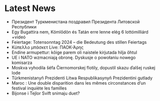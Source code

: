 # Latest News
-  Президент Туркменистана поздравил Президента Литовской Республики
-  Egy Bugattira nem, Kömlődön és Tatán erre lenne elég 6 lottómilliárd +videó
-  Feiertage: Totensonntag 2024 – die Bedeutung des stillen Feiertags
-  Κύπελλο μπάσκετ Live: ΠΑΟΚ-Άρης
-  Endine armupettur: kõige parem oli naistele kirjutada hilja õhtul
-  UE i NATO wzmacniają obronę. Dyskusje o powołaniu nowego komisarza
-  Moskva vyhodila šéfa Čiernomorskej flotily, dopustil skazu ďalšej ruskej lode
-  Türkmenistanyň Prezidenti Litwa Respublikasynyň Prezidentini gutlady
-  Maroc : Une double disparition dans les mêmes circonstances d’un festival inquiète les familles
-  Bijonse i Tejlor Svift snimaju duet?
